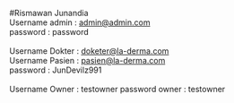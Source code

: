 #Rismawan Junandia
<br/>
Username admin : admin@admin.com<br/>
password : password<br/>
<br/>
Username Dokter : doketer@la-derma.com<br/>
Username Pasien : pasien@la-derma.com
<br/>
password : JunDevilz991<br/>
<br/>
Username Owner : testowner
password owner : testowner
